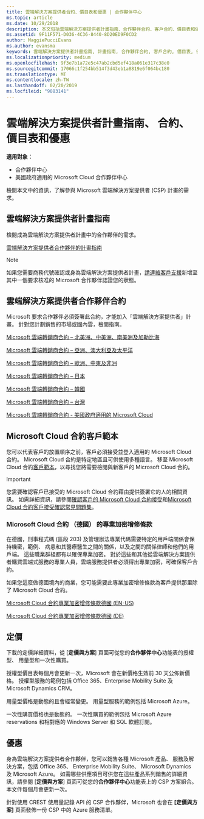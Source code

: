 ```yaml
---
title: 雲端解決方案提供者合約、價目表和優惠 | 合作夥伴中心
ms.topic: article
ms.date: 10/29/2018
description: 本文包括雲端解決方案提供者計畫指南、合作夥伴合約、客戶合約、價目表和優惠連結。
ms.assetid: 9F11F571-D036-4C36-8440-8D20ED9F0CD2
author: MaggiePucciEvans
ms.author: evansma
keywords: 雲端解決方案提供者計畫指南, 計畫指南, 合作夥伴合約, 客戶合約, 價目表, 優惠
ms.localizationpriority: medium
ms.openlocfilehash: 9f3e7b1a72e5c47ab2cbd5ef418a061e317c38e0
ms.sourcegitcommit: 17066c1f254bb514f3d43eb1a8819e6f064bc180
ms.translationtype: MT
ms.contentlocale: zh-TW
ms.lasthandoff: 02/20/2019
ms.locfileid: "9083141"
---
```

# <a name="cloud-solution-provider-program-guide-agreements-price-lists-and-offers"></a>雲端解決方案提供者計畫指南、 合約、 價目表和優惠

**適用對象：**

-  合作夥伴中心
-  美國政府適用的 Microsoft Cloud 合作夥伴中心


檢閱本文中的資訊，了解參與 Microsoft 雲端解決方案提供者 (CSP) 計畫的需求。 

## <a name="cloud-solution-provider-program-guide"></a>雲端解決方案提供者計畫指南

檢閱成為雲端解決方案提供者計畫中的合作夥伴的需求。

[雲端解決方案提供者合作夥伴的計畫指南](http://go.microsoft.com/fwlink/p/?LinkId=617100)

>[!Note]
>如果您需要商務代號確認或身為雲端解決方案提供者計畫，[請連絡客戶支援](https://partner.microsoft.com/pcv/servicerequests/create)新增至其中一個要求核准的 Microsoft 合作夥伴認證您的狀態。

## <a name="cloud-solution-provider-partner-agreement"></a>雲端解決方案提供者合作夥伴合約

Microsoft 要求合作夥伴必須簽署此合約，才能加入「雲端解決方案提供者」計畫。 針對您計劃銷售的市場或國內雲，檢閱指南。

[Microsoft 雲端轉銷商合約 – 北美洲、中美洲、南美洲及加勒比海](http://download.microsoft.com/download/2/C/8/2C8CAC17-FCE7-4F51-9556-4D77C7022DF5/MCRA2018_AOC_ENG_Sep2018_CR.pdf)

[Microsoft 雲端轉銷商合約 – 亞洲、澳大利亞及太平洋](http://download.microsoft.com/download/2/C/8/2C8CAC17-FCE7-4F51-9556-4D77C7022DF5/MCRA2018_APOC_ENG_Mar2019_CR.pdf)

[Microsoft 雲端轉銷商合約 – 歐洲、中東及非洲](http://download.microsoft.com/download/2/C/8/2C8CAC17-FCE7-4F51-9556-4D77C7022DF5/MCRA2018_EOC_ENG_Sep2018_CR.pdf)

[Microsoft 雲端轉銷商合約 – 日本](http://download.microsoft.com/download/2/C/8/2C8CAC17-FCE7-4F51-9556-4D77C7022DF5/MCRA2018_JPN_ENG_Sep2018_CR.pdf)

[Microsoft 雲端轉銷商合約 – 韓國](http://download.microsoft.com/download/2/C/8/2C8CAC17-FCE7-4F51-9556-4D77C7022DF5/MCRA2018_KOR_ENG_Sep2018_CR.pdf)

[Microsoft 雲端轉銷商合約 – 台灣](http://download.microsoft.com/download/2/C/8/2C8CAC17-FCE7-4F51-9556-4D77C7022DF5/MCRA2018_TAI_ENG_Sep2018_CR.pdf)

[Microsoft 雲端轉銷商合約 - 美國政府適用的 Microsoft Cloud](http://download.microsoft.com/download/2/C/8/2C8CAC17-FCE7-4F51-9556-4D77C7022DF5/MCRA2018_AOC_USGCC_ENG_Feb2019_CR.pdf)

## <a name="microsoft-cloud-agreement-customer-templates"></a>Microsoft Cloud 合約客戶範本

您可以代表客戶的放置順序之前，客戶必須接受並登入適用的 Microsoft Cloud 合約。 Microsoft Cloud 合約是特定地區且可供使用多種語言。 移至 Microsoft Cloud 合約[客戶範本](agreements.md)，以尋找您將需要檢閱與新客戶的 Microsoft Cloud 合約。

>[!IMPORTANT]
>您需要確認客戶已接受的 Microsoft Cloud 合約藉由提供簽署它的人的相關資訊。 如需詳細資訊，請參閱[確認客戶的 Microsoft Cloud 合約接受](confirm-consent.md)和[Microsoft Cloud 合約客戶接受確認常見問題集](confirm-consent-faq.md)。

### <a name="professional-secrecy-amendment-to-the-microsoft-cloud-agreement-germany"></a>Microsoft Cloud 合約 （德國） 的專業加密增修條款

在德國，刑事程式碼 (區段 203) 及管理辦法專業代碼需要特定的用戶端關係會保持機密，範例、 病患和其醫療醫生之間的關係，以及之間的關係律師和他們的用戶端。 這些職業群組都有以確保專業加密。 對於這些和其他從雲端解決方案提供者購買雲端式服務的專業人員，雲端服務提供者必須得出專業加密，可確保客戶合約。 

如果您這麼做德國境內的商業，您可能需要此專業加密增修條款為客戶提供那里除了 Microsoft Cloud 合約。

[Microsoft Cloud 合約專業加密增修條款德國 (EN-US)](https://go.microsoft.com/fwlink/?linkid=2030827&clcid=0x409)

[Microsoft Cloud 合約專業加密增修條款德國 (DE)](https://go.microsoft.com/fwlink/?linkid=2030827&clcid=0x407)


## <a name="pricing"></a>定價


下載的定價詳細資料，從 [**定價與方案**] 頁面可從您的**合作夥伴中心**功能表的授權型、 用量型和一次性購買。 

授權型價目表每個月會更新一次，Microsoft 會在新價格生效前 30 天公佈新價格。 授權型服務的範例包括 Office 365、Enterprise Mobility Suite 及 Microsoft Dynamics CRM。 

用量型價格是動態的且會經常變更。 用量型服務的範例包括 Microsoft Azure。

一次性購買價格也是動態的。 一次性購買的範例包括 Microsoft Azure reservations 和相對應的 Windows Server 和 SQL 軟體訂閱。 


## <a name="offers"></a>優惠


身為雲端解決方案提供者合作夥伴，您可以銷售各種 Microsoft 產品、 服務及解決方案，包括 Office 365、 Enterprise Mobility Suite、 Microsoft Dynamics 及 Microsoft Azure。 如需哪些供應項目可供您在這些產品系列銷售的詳細資訊，請參閱 [**定價與方案**] 頁面可從您的**合作夥伴中心**功能表上的 CSP 方案組合。 本文件每個月會更新一次。

針對使用 CREST 使用量記錄 API 的 CSP 合作夥伴，Microsoft 也會在 **\[定價與方案\]** 頁面發佈一份 CSP 中的 Azure 服務清單。


